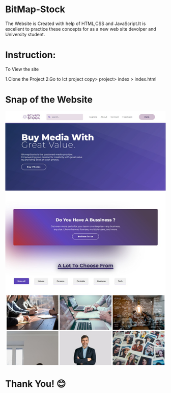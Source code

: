 # BitMap-Stock
The Website is Created with help of HTML,CSS and JavaScript.It is excellent to practice these concepts for as a new web site devolper and University student.

# Instruction:
To View the site

1.Clone the Project
2.Go to Ict project copy> project> index > index.html


# Snap of the Website
![Snapshot Website](Website/image.png )    


# Thank You! 😊